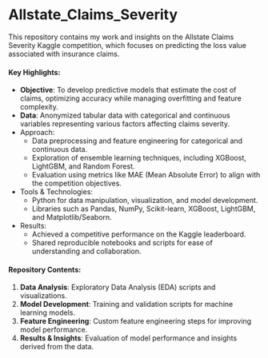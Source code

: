 # Allstate_Claims_Severity
This repository contains my work and insights on the Allstate Claims Severity Kaggle competition, which focuses on predicting the loss value associated with insurance claims.

#### Key Highlights:

- **Objective**: To develop predictive models that estimate the cost of claims, optimizing accuracy while managing overfitting and feature complexity.
- **Data**: Anonymized tabular data with categorical and continuous variables representing various factors affecting claims severity.
- Approach:
  - Data preprocessing and feature engineering for categorical and continuous data.
  - Exploration of ensemble learning techniques, including XGBoost, LightGBM, and Random Forest.
  - Evaluation using metrics like MAE (Mean Absolute Error) to align with the competition objectives.
- Tools & Technologies:
  - Python for data manipulation, visualization, and model development.
  - Libraries such as Pandas, NumPy, Scikit-learn, XGBoost, LightGBM, and Matplotlib/Seaborn.
- Results:
  - Achieved a competitive performance on the Kaggle leaderboard.
  - Shared reproducible notebooks and scripts for ease of understanding and collaboration.

#### Repository Contents:

1. **Data Analysis**: Exploratory Data Analysis (EDA) scripts and visualizations.
2. **Model Development**: Training and validation scripts for machine learning models.
3. **Feature Engineering**: Custom feature engineering steps for improving model performance.
4. **Results & Insights**: Evaluation of model performance and insights derived from the data.
